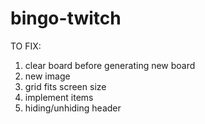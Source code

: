 # bingo-twitch
TO FIX: 
1. clear board before generating new board
2. new image
3. grid fits screen size
4. implement items
5. hiding/unhiding header